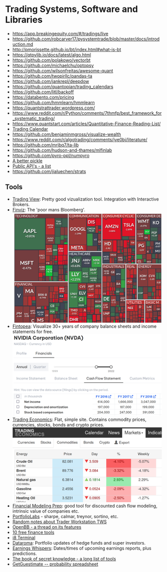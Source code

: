 # Trading Systems, Software and Libraries

* https://app.breakingequity.com/#/tradings/live
* https://github.com/robcarver17/pysystemtrade/blob/master/docs/introduction.md
* http://pmorissette.github.io/bt/index.html#what-is-bt
* https://qtpylib.io/docs/latest/algo.html
* https://github.com/polakowo/vectorbt
* https://github.com/michaelchu/optopsy
* https://github.com/wilsonfreitas/awesome-quant
* https://github.com/twopirllc/pandas-ta
* https://github.com/jankrepl/deepdow
* https://github.com/quantopian/trading_calendars
* https://github.com/litl/backoff
* https://databento.com/pricing
* https://github.com/hmmlearn/hmmlearn
* https://quantstrattrader.wordpress.com/
* https://www.reddit.com/r/Python/comments/7thmfp/best_framework_for_systematic_trading/
* https://www.quantstart.com/articles/Quantitative-Finance-Reading-List/
* [Trading Calendar](https://github.com/Emsu/prophet/blob/master/prophet/utils/tradingcalendar.py)
* https://github.com/benjaminmgross/visualize-wealth
* https://www.reddit.com/r/algotrading/comments/jye0bj/literature/
* https://github.com/mrjbq7/ta-lib
* https://github.com/hudson-and-thames/mlfinlab
* https://github.com/pyro-ppl/numpyro
* [A better pickle](https://github.com/uqfoundation/dill)
* [Public API's - a list](https://github.com/public-apis/public-apis)
* https://github.com/jialuechen/strats

## Tools

* [Trading View](https://www.tradingview.com/symbols/TVC-NDQ/): Pretty good vizualization tool. Integration with Interactive Brokers.
* [Finviz](https://finviz.com/): The 'poor mans Bloomberg'.
    ![](../2022-11-17-10-47-41.png)
* [Fintopea](https://www.fintopea.com/quote/AAPL/income-statement): Visualize 30+ years of company balance sheets and income statements for free.
    ![](../2022-11-17-10-50-29.png)
* [Trading Economics](https://tradingeconomics.com/): Flat, simple site. Contains commodity prices, currencies, stocks, bonds and crypto prices.
  ![](../2022-11-17-11-00-09.png)
* [Financial Modeling Prep](https://site.financialmodelingprep.com/financial-statements/META): good tool for discounted cash flow modeling, intrinsic value of companies etc.
* [PortfolioLabs](https://portfolioslab.com/tools) - sharpe, calmar, treynor, sortino, etc.
* [Random notes about Trader Workstation TWS](https://dimon.ca/dmitrys-tws-api-faq/)
* [OpenBB - a thread on its features](https://mobile.twitter.com/theBuoyantMan/status/1558792415263088641)
* [10 free finance tools](https://mobile.twitter.com/gurgavin/status/1560748089635651584)
* [i8 Terminal](https://github.com/investoreight/i8-terminal)
* [Dataroma](https://www.dataroma.com/m/home.php): Portfolio updates of hedge funds and super investors.
* [Earnings Whispers](https://earningswhispers.com/): Dates/times of upcoming earnings reports, plus predictions.
* [The book of secret knowledge - a long list of tools](https://github.com/trimstray/the-book-of-secret-knowledge)
* [GetGuestimate -- probability spreadsheet](https://www.getguesstimate.com/)